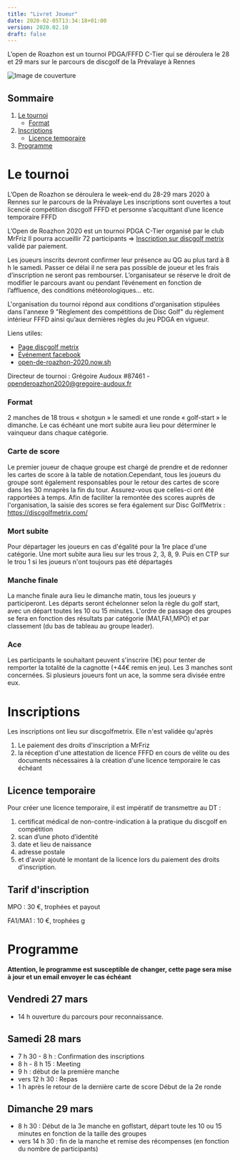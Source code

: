 ```yaml
---
title: "Livret Joueur"
date: 2020-02-05T13:34:18+01:00
version: 2020.02.10
draft: false
---
```


L’open de Roazhon est un tournoi PDGA/FFFD C-Tier qui se déroulera le 28 et 29 mars sur le parcours de discgolf de la Prévalaye à Rennes

![Image de couverture](/cover.jpg)

## Sommaire

 1. [Le tournoi](#le-tournoi)
    - [Format](#format)
 2. [Inscriptions](#inscriptions)
    - [Licence temporaire](#licence-temporaire)
 3. [Programme](#programme)


# Le tournoi

L’Open de Roazhon se déroulera le week-end du 28-29 mars 2020 à Rennes sur le parcours de la Prévalaye
Les inscriptions sont ouvertes a tout licencié compétition discgolf FFFD et personne s’acquittant d’une licence temporaire FFFD

L’Open de Roazhon 2020 est un tournoi PDGA C-Tier organisé par le club MrFriz
Il pourra accueillir 72 participants 
=> [Inscription sur discgolf metrix](https://discgolfmetrix.com/1155967) validé par paiement.

Les joueurs inscrits devront confirmer leur présence au QG au plus tard à 8 h le samedi. Passer ce délai il ne sera pas possible de joueur et les frais d’inscription ne seront pas rembourser.
L’organisateur se réserve le droit de modifier le parcours avant ou pendant l’événement en fonction de l’affluence, des
conditions météorologiques… etc.

L'organisation du tournoi répond aux conditions d'organisation stipulées dans l'annexe 9 "Règlement des compétitions de Disc Golf" du règlement intérieur FFFD ainsi qu’aux dernières règles du jeu PDGA en vigueur.

Liens utiles:
 - [Page discgolf metrix](https://discgolfmetrix.com/1155967)
 - [Événement facebook]()
 - [open-de-roazhon-2020.now.sh](https://open-de-roazhon-2020.now.sh)

Directeur de tournoi
: Grégoire Audoux #87461 - <openderoazhon2020@gregoire-audoux.fr>

### Format
2 manches de 18 trous « shotgun » le samedi et une ronde « golf-start » le dimanche. Le cas échéant une mort subite aura lieu pour déterminer le vainqueur dans chaque catégorie.

### Carte de score
Le premier joueur de chaque groupe est chargé de prendre et de redonner les cartes de score à la table de notation.Cependant, tous les joueurs du groupe sont également responsables pour le retour des cartes de score dans les 30 mnaprès la fin du tour. Assurez-vous que celles-ci ont été rapportées à temps. Afin de faciliter la remontée des scores auprès de l'organisation, la saisie des scores se fera également sur Disc GolfMetrix : https://discgolfmetrix.com/

### Mort subite

Pour départager les joueurs en cas d'égalité pour la 1re place d'une catégorie.
Une mort subite aura lieu sur les trous 2, 3, 8, 9. Puis en CTP sur le trou 1 si les joueurs n'ont toujours pas été départagés

### Manche finale
La manche finale aura lieu le dimanche matin, tous les joueurs y participeront.
Les départs seront échelonner selon la règle du golf start, avec un départ toutes les 10 ou 15 minutes.
L'ordre de passage des groupes se fera en fonction des résultats par catégorie (MA1,FA1,MPO) et par classement (du bas de tableau au groupe leader). 


### Ace

Les participants le souhaitant peuvent s'inscrire (1€) pour tenter de remporter la totalité de la cagnotte (+44€ remis en jeu).
Les 3 manches sont concernées. Si plusieurs joueurs font un ace, la somme sera divisée entre eux.

# Inscriptions

Les inscriptions ont lieu sur discgolfmetrix. Elle n'est validée qu'après
1. Le paiement des droits d'inscription a MrFriz
2. la réception d'une attestation de licence FFFD en cours de vélite ou des documents nécessaires à la création d'une licence temporaire le cas échéant


## Licence temporaire

Pour créer une licence temporaire, il est impératif de transmettre au DT :
1. certificat médical de non-contre-indication à la pratique du discgolf en compétition
2. scan d’une photo d’identité
3. date et lieu de naissance
4. adresse postale
5. et d'avoir ajouté le montant de la licence lors du paiement des droits d'inscription. 

## Tarif d'inscription

MPO
: 30 €, trophées et payout

FA1/MA1
: 10 €, trophées g

# Programme

__Attention, le programme est susceptible de changer, cette page sera mise à jour et un email envoyer le cas échéant__

## Vendredi 27 mars

- 14 h ouverture du parcours pour reconnaissance.

## Samedi 28 mars

- 7 h 30 - 8 h : Confirmation des inscriptions
- 8 h - 8 h 15 : Meeting
- 9 h : début de la première manche
- vers 12 h 30 : Repas 
- 1 h après le retour de la dernière carte de score Début de la 2e ronde

## Dimanche 29 mars

 - 8 h 30 : Début de la 3e manche en goflstart, départ toute les 10 ou 15 minutes en fonction de la taille des groupes
 - vers 14 h 30 : fin de la manche et remise des récompenses (en fonction du nombre de participants)
